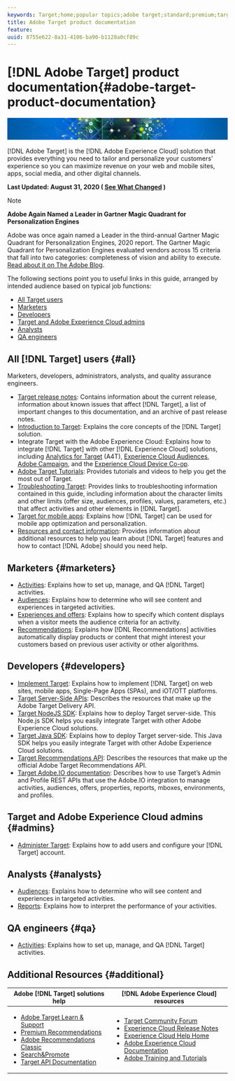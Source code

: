 ```yaml
---
keywords: Target;home;popular topics;adobe target;standard;premium;target documentation;adobe target documentation
title: Adobe Target product documentation
feature: 
uuid: 8755e622-8a31-4106-ba90-b1128a0cf89c
---
```


# [!DNL Adobe Target] product documentation{#adobe-target-product-documentation}

![banner](assets/target-home-banner-simple.png)

[!DNL Adobe Target] is the [!DNL Adobe Experience Cloud] solution that provides everything you need to tailor and personalize your customers' experience so you can maximize revenue on your web and mobile sites, apps, social media, and other digital channels.

**Last Updated: August 31, 2020 ( [See What Changed](r-release-notes/doc-change.md) )**

>[!NOTE]
>
>**Adobe Again Named a Leader in Gartner Magic Quadrant for Personalization Engines**
>
>Adobe was once again named a Leader in the third-annual Gartner Magic Quadrant for Personalization Engines, 2020 report. The Gartner Magic Quadrant for Personalization Engines evaluated vendors across 15 criteria that fall into two categories: completeness of vision and ability to execute. [Read about it on The Adobe Blog](https://theblog.adobe.com/adobe-again-named-leader-in-gartner-magic-quadrant-for-personalization-engines/).

The following sections point you to useful links in this guide, arranged by intended audience based on typical job functions:

- [All Target users](#all)
- [Marketers](#marketers)
- [Developers](#developers)
- [Target and Adobe Experience Cloud admins](#admins)
- [Analysts](#analysts)
- [QA engineers](#qa)

## All [!DNL Target] users {#all}

Marketers, developers, administrators, analysts, and quality assurance engineers.

- [Target release notes](r-release-notes/release-notes.md): Contains information about the current release, information about known issues that affect [!DNL Target], a list of important changes to this documentation, and an archive of past release notes.
- [Introduction to Target](c-intro/intro.md): Explains the core concepts of the [!DNL Target] solution.
- Integrate Target with the Adobe Experience Cloud: Explains how to integrate [!DNL Target] with other [!DNL Experience Cloud] solutions, including [Analytics for Target](/help/c-integrating-target-with-mac/a4t/a4t.md) (A4T), [Experience Cloud Audiences](/help/c-integrating-target-with-mac/mmp.md), [Adobe Campaign](/help/c-integrating-target-with-mac/campaign-and-target.md), and the [Experience Cloud Device Co-op](/help/c-integrating-target-with-mac/experience-cloud-device-co-op.md).
- [Adobe Target Tutorials](https://docs.adobe.com/content/help/en/target-learn/tutorials/overview.html): Provides tutorials and videos to help you get the most out of Target.
- [Troubleshooting Target](r-troubleshooting-target/troubleshooting-target.md): Provides links to troubleshooting information contained in this guide, including information about the character limits and other limits (offer size, audiences, profiles, values, parameters, etc.) that affect activities and other elements in [!DNL Target].
- [Target for mobile apps](c-target-mobile-app/target-mobile-app.md): Explains how [!DNL Target] can be used for mobile app optimization and personalization.
- [Resources and contact information](cmp-resources-and-contact-information.md): Provides information about additional resources to help you learn about [!DNL Target] features and how to contact [!DNL Adobe] should you need help.

## Marketers {#marketers}

- [Activities](c-activities/activities.md): Explains how to set up, manage, and QA [!DNL Target] activities.
- [Audiences](c-target/target.md): Explains how to determine who will see content and experiences in targeted activities.
- [Experiences and offers](c-experiences/experiences.md): Explains how to specify which content displays when a visitor meets the audience criteria for an activity.
- [Recommendations](c-recommendations/recommendations.md): Explains how [!DNL Recommendations] activities automatically display products or content that might interest your customers based on previous user activity or other algorithms.

## Developers {#developers}

- [Implement Target](c-implementing-target/implementing-target.md): Explains how to implement [!DNL Target] on web sites, mobile apps, Single-Page Apps (SPAs), and iOT/OTT platforms.
- [Target Server-Side APIs](https://developers.adobetarget.com/api/delivery-api/): Describes the resources that make up the Adobe Target Delivery API.
- [Target NodeJS SDK](https://github.com/adobe/target-nodejs-sdk): Explains how to deploy Target server-side. This Node.js SDK helps you easily integrate Target with other Adobe Experience Cloud solutions.
- [Target Java SDK](https://github.com/adobe/target-java-sdk): Explains how to deploy Target server-side. This Java SDK helps you easily integrate Target with other Adobe Experience Cloud solutions.
- [Target Recommendations API](https://developers.adobetarget.com/api/recommendations/): Describes the resources that make up the official Adobe Target Recommendations API.
- [Target Adobe.IO documentation](http://developers.adobetarget.com/api/#introduction): Describes how to use Target’s Admin and Profile REST APIs that use the Adobe.IO integration to manage activities, audiences, offers, properties, reports, mboxes, environments, and profiles.

## Target and Adobe Experience Cloud admins {#admins}

- [Administer Target](administrating-target/administrating-target.md): Explains how to add users and configure your [!DNL Target] account.

## Analysts {#analysts}

- [Audiences](c-target/target.md): Explains how to determine who will see content and experiences in targeted activities.
- [Reports](c-reports/reports.md): Explains how to interpret the performance of your activities.

## QA engineers {#qa}

- [Activities](c-activities/activities.md): Explains how to set up, manage, and QA [!DNL Target] activities.

## Additional Resources {#additional}

| Adobe [!DNL Target] solutions help | [!DNL Adobe Experience Cloud] resources |
|--- |--- |
|<ul><li>[Adobe Target Learn & Support](https://helpx.adobe.com/support/target.html)</li><li>[Premium Recommendations](c-recommendations/recommendations.md)</li><li>[Adobe Recommendations Classic](/help/assets/adobe-recommendations-classic.pdf)</li><li>[Search&Promote](https://docs.adobe.com/content/help/en/search-promote/using/sp-home.html)</li><li>[Target API Documentation](c-implementing-target/c-api-and-sdk-overview/api-and-sdk-overview.md)</li></ul>|<ul><li>[Target Community Forum](https://forums.adobe.com/community/experience-cloud/marketing-cloud/target)</li><li>[Experience Cloud Release Notes](https://docs.adobe.com/content/help/en/release-notes/experience-cloud/current.html)</li><li>[Experience Cloud Help Home](https://helpx.adobe.com/support/experience-cloud.html)</li><li>[Adobe Experience Cloud Documentation](https://docs.adobe.com/content/help/en/experience-cloud/user-guides/home.html)</li><li>[Adobe Training and Tutorials](https://helpx.adobe.com/learning.html?promoid=KAUDK)</li></ul>||
